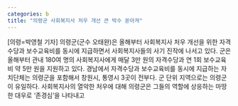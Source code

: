 ```yaml
---
categories: b
title: "의령군 사회복지사 처우 개선 큰 박수 쏟아져"
---
```

[의령=박영철 기자] 의령군(군수 오태완)은 올해부터 사회복지사 처우 개선을 위한 자격수당과 보수교육비를 동시에 지급하면서 사회복지사들의 사기 진작에 나서고 있다. 군은 올해부터 관내 180여 명의 사회복지사에게 매달 3만 원의 자격수당과 연 1회 보수교육비 약 5만 원을 지원하고 있다. 경남에서 자격수당과 보수교육비를 동시에 지급하는 자치단체는 의령군을 포함해서 창원시, 통영시 3곳이 전부다. 군 단위 지역으로는 의령군이 유일하다. 사회복지사의 열악한 처우에 대해 의령군은 그들의 역할에 상응하는 마땅한 대우로 ‘존경심’을 나타내고